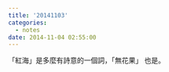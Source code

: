 ```yaml
---
title: '20141103'
categories:
  - notes
date: 2014-11-04 02:55:00
---
```


「紅海」是多麼有詩意的一個詞，「無花果」 也是。
